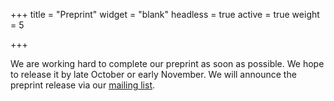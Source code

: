 +++
title = "Preprint"
widget = "blank"
headless = true
active = true
weight = 5

+++

We are working hard to complete our preprint as soon as possible. We hope to release it by late October or early November. We will announce the preprint release via our [mailing list](#mailing-list).

